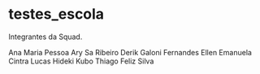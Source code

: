 # testes_escola

Integrantes da Squad.

Ana Maria Pessoa
Ary Sa Ribeiro
Derik Galoni Fernandes
Ellen Emanuela Cintra
Lucas Hideki Kubo
Thiago Feliz Silva
